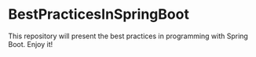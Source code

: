 # BestPracticesInSpringBoot
 This repository will present the best practices in programming with Spring Boot. Enjoy it!
